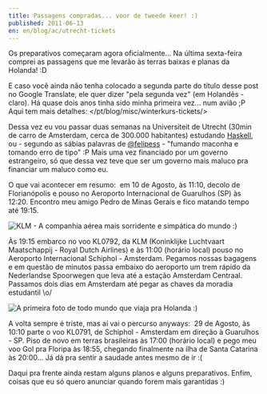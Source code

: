 ```yaml
---
title: Passagens compradas... voor de tweede keer! :)
published: 2011-06-13
en: en/blog/ac/utrecht-tickets
---
```


Os preparativos começaram agora oficialmente...
Na última sexta-feira comprei as passagens que me levarão às terras baixas e planas da Holanda! :D

E caso você ainda não tenha colocado a segunda parte do título desse post no Google Translate, ele quer dizer "pela segunda vez" (em Holandês - claro).
Há quase dois anos tinha sido minha primeira vez... num avião ;P
Aqui tem mais detalhes: </pt/blog/misc/winterkurs-tickets/>

Dessa vez eu vou passar duas semanas na Universiteit de Utrecht (30min de carro de Amsterdam, cerca de 300.000 habitantes)
estudando [Haskell][1], ou - segundo as sábias palavras de [\@felipess][2] - "fumando maconha e tomando erro de tipo" :P
Mais uma vez financiado por um governo estrangeiro, só que dessa vez teve que ser um governo mais maluco pra financiar um maluco como eu.

<!--more-->

O que vai acontecer em resumo:  em 10 de Agosto, às 11:10, decolo de Florianópolis e pouso no Aeroporto Internacional de Guarulhos (SP) às 12:20.
Encontro meu amigo Pedro de Minas Gerais e fico matando tempo até 19:15.

![KLM - A companhia aérea mais sorridente e simpática do mundo :)](/files/imgs/2011-06_klm.jpg)

Às 19:15 embarco no voo KL0792, da KLM (Koninklijke Luchtvaart Maatschappij - Royal Dutch Airlines)
e às 11:00 (horário local) pouso no Aeroporto Internacional Schiphol - Amsterdam.
Pegamos nossas bagagens e em questão de minutos passa embaixo do aeroporto um trem rápido da Nederlandse Spoorwegen que leva até a estação Amsterdam Centraal.
Passamos dois dias em Amsterdam até pegar as chaves da moradia estudantil \o/

![A primeira foto de todo mundo que viaja pra Holanda :)](/files/imgs/2011-06_schiphol.jpg)

A volta sempre é triste, mas aí vai o percurso anyways:  29 de Agosto, às 10:10 parte o voo KL0791, de Schiphol - Amsterdam em direção à Guarulhos - SP.
Piso de novo em terras brasileiras às 17:00 (horário local) e pego meu voo Gol pra Floripa às 18:55, chegando finalmente na ilha de Santa Catarina às 20:00...
Já dá pra sentir a saudade antes mesmo de ir :(

Daqui pra frente ainda restam alguns planos e alguns preparativos.
Enfim, coisas que eu só quero anunciar quando forem mais garantidas :)

[1]: <http://haskell.org/haskellwiki/Haskell>
[2]: <http://twitter.com/feelipess>
